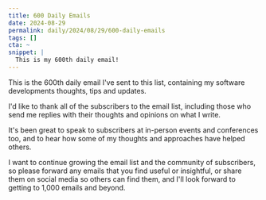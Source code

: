 ```yaml
---
title: 600 Daily Emails
date: 2024-08-29
permalink: daily/2024/08/29/600-daily-emails
tags: []
cta: ~
snippet: |
  This is my 600th daily email!
---
```


This is the 600th daily email I've sent to this list, containing my software developments thoughts, tips and updates.

I'd like to thank all of the subscribers to the email list, including those who send me replies with their thoughts and opinions on what I write.

It's been great to speak to subscribers at in-person events and conferences too, and to hear how some of my thoughts and approaches have helped others.

I want to continue growing the email list and the community of subscribers, so please forward any emails that you find useful or insightful, or share them on social media so others can find them, and I'll look forward to getting to 1,000 emails and beyond.
